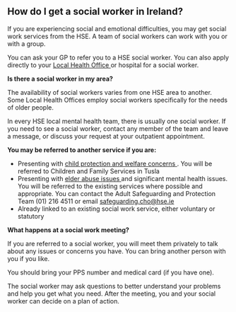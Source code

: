 ##  How do I get a social worker in Ireland?

If you are experiencing social and emotional difficulties, you may get social
work services from the HSE. A team of social workers can work with you or with
a group.

You can ask your GP to refer you to a HSE social worker. You can also apply
directly to your [ Local Health Office
](http://www.hse.ie/eng/services/list/1/LHO/) or hospital for a social worker.

**Is there a social worker in my area?**

The availability of social workers varies from one HSE area to another. Some
Local Health Offices employ social workers specifically for the needs of older
people.

In every HSE local mental health team, there is usually one social worker. If
you need to see a social worker, contact any member of the team and leave a
message, or discuss your request at your outpatient appointment.

**You may be referred to another service if you are:**

  * Presenting with [ child protection and welfare concerns ](https://www.citizensinformation.ie/en/birth-family-relationships/services-and-supports-for-children/child-abuse-and-protection/) . You will be referred to Children and Family Services in Tusla 
  * Presenting with [ elder abuse issues ](https://www.citizensinformation.ie/en/birth-family-relationships/older-people/elder-abuse/) and significant mental health issues. You will be referred to the existing services where possible and appropriate. You can contact the Adult Safeguarding and Protection Team (01) 216 4511 or email safeguarding.cho@hse.ie 
  * Already linked to an existing social work service, either voluntary or statutory 

**What happens at a social work meeting?**

If you are referred to a social worker, you will meet them privately to talk
about any issues or concerns you have. You can bring another person with you
if you like.

You should bring your PPS number and medical card (if you have one).

The social worker may ask questions to better understand your problems and
help you get what you need. After the meeting, you and your social worker can
decide on a plan of action.
